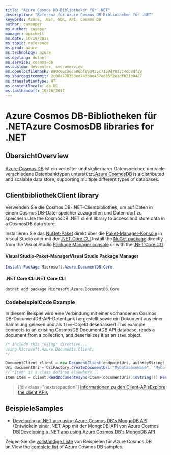 ```yaml
---
title: "Azure Cosmos DB-Bibliotheken für .NET"
description: "Referenz für Azure Cosmos DB-Bibliotheken für .NET"
keywords: Azure, .NET, SDK, API, Cosmos DB
author: camsoper
ms.author: casoper
manager: wpickett
ms.date: 10/19/2017
ms.topic: reference
ms.prod: azure
ms.technology: azure
ms.devlang: dotnet
ms.service: cosmos-db
ms.custom: devcenter, svc-overview
ms.openlocfilehash: 890c00caeca06bf863425c7159d7833c4db8df38
ms.sourcegitcommit: 2c08a778353ed743b9e437ed85f2e1dfb21b9427
ms.translationtype: HT
ms.contentlocale: de-DE
ms.lasthandoff: 10/26/2017
---
```

# <a name="azure-cosmosdb-libraries-for-net"></a><span data-ttu-id="9d8cf-104">Azure Cosmos DB-Bibliotheken für .NET</span><span class="sxs-lookup"><span data-stu-id="9d8cf-104">Azure CosmosDB libraries for .NET</span></span>

## <a name="overview"></a><span data-ttu-id="9d8cf-105">Übersicht</span><span class="sxs-lookup"><span data-stu-id="9d8cf-105">Overview</span></span>

<span data-ttu-id="9d8cf-106">[Azure Cosmos DB](https://docs.microsoft.com/azure/cosmos-db/introduction) ist ein verteilter und skalierbarer Datenspeicher, der viele verschiedene Datenbanktypen unterstützt.</span><span class="sxs-lookup"><span data-stu-id="9d8cf-106">[Azure CosmosDB](https://docs.microsoft.com/azure/cosmos-db/introduction) is a distributed and scalable data store, supporting multiple different types of databases.</span></span>

## <a name="client-library"></a><span data-ttu-id="9d8cf-107">Clientbibliothek</span><span class="sxs-lookup"><span data-stu-id="9d8cf-107">Client library</span></span>

<span data-ttu-id="9d8cf-108">Verwenden Sie die Cosmos DB-.NET-Clientbibliothek, um auf Daten in einem Cosmos DB-Datenspeicher zuzugreifen und Daten dort zu speichern.</span><span class="sxs-lookup"><span data-stu-id="9d8cf-108">Use the CosmosDB .NET client library to access and store data in a CosmosDB data store.</span></span>

<span data-ttu-id="9d8cf-109">Installieren Sie das [NuGet-Paket](https://www.nuget.org/packages/Microsoft.Azure.DocumentDB.Core) direkt über die [Paket-Manager-Konsole][PackageManager] in Visual Studio oder mit der [.NET Core CLI][DotNetCLI].</span><span class="sxs-lookup"><span data-stu-id="9d8cf-109">Install the [NuGet package](https://www.nuget.org/packages/Microsoft.Azure.DocumentDB.Core) directly from the Visual Studio [Package Manager console][PackageManager] or with the [.NET Core CLI][DotNetCLI].</span></span>

#### <a name="visual-studio-package-manager"></a><span data-ttu-id="9d8cf-110">Visual Studio-Paket-Manager</span><span class="sxs-lookup"><span data-stu-id="9d8cf-110">Visual Studio Package Manager</span></span>

```powershell
Install-Package Microsoft.Azure.DocumentDB.Core
```

#### <a name="net-core-cli"></a><span data-ttu-id="9d8cf-111">.NET Core CLI</span><span class="sxs-lookup"><span data-stu-id="9d8cf-111">.NET Core CLI</span></span>

```bash
dotnet add package Microsoft.Azure.DocumentDB.Core
```

### <a name="code-example"></a><span data-ttu-id="9d8cf-112">Codebeispiel</span><span class="sxs-lookup"><span data-stu-id="9d8cf-112">Code Example</span></span>

<span data-ttu-id="9d8cf-113">In diesem Beispiel wird eine Verbindung mit einer vorhandenen Cosmos DB-DocumentDB-API-Datenbank hergestellt sowie ein Dokument aus einer Sammlung gelesen und als `Item`-Objekt deserialisiert.</span><span class="sxs-lookup"><span data-stu-id="9d8cf-113">This example connects to an existing CosmosDB DocumentDB API database, reads a document from a collection, and deserializes it as an `Item` object.</span></span>

```csharp
/* Include this "using" directive...
using Microsoft.Azure.Documents.Client;
*/

DocumentClient client = new DocumentClient(endpointUri, authKeyString);
Uri documentUri = UriFactory.CreateDocumentUri("MyDatabaseName", "MyCollectionName", "DocumentId");
// "Item" is a class defined elsewhere...
Item item = client.ReadDocumentAsync<Item>(documentUri).ToString()).Result;
```

> [!div class="nextstepaction"]
> [<span data-ttu-id="9d8cf-114">Informationen zu den Client-APIs</span><span class="sxs-lookup"><span data-stu-id="9d8cf-114">Explore the client APIs</span></span>](/dotnet/api/overview/azure/cosmosdb/client)

## <a name="samples"></a><span data-ttu-id="9d8cf-115">Beispiele</span><span class="sxs-lookup"><span data-stu-id="9d8cf-115">Samples</span></span>

* <span data-ttu-id="9d8cf-116">[Developing a .NET app using Azure Cosmos DB's MongoDB API](https://azure.microsoft.com/en-us/resources/samples/azure-cosmos-db-mongodb-dotnet-getting-started/) (Entwickeln einer .NET-App mit der MongoDB-API von Azure Cosmos DB)</span><span class="sxs-lookup"><span data-stu-id="9d8cf-116">[Developing a .NET app using Azure Cosmos DB's MongoDB API](https://azure.microsoft.com/en-us/resources/samples/azure-cosmos-db-mongodb-dotnet-getting-started/)</span></span>

<span data-ttu-id="9d8cf-117">Zeigen Sie die [vollständige Liste](https://azure.microsoft.com/en-us/resources/samples/?platform=dotnet&term=cosmosdb) von Beispielen für Azure Cosmos DB an.</span><span class="sxs-lookup"><span data-stu-id="9d8cf-117">View the [complete list](https://azure.microsoft.com/en-us/resources/samples/?platform=dotnet&term=cosmosdb) of Azure Cosmos DB samples.</span></span>

[PackageManager]: https://docs.microsoft.com/nuget/tools/package-manager-console
[DotNetCLI]: https://docs.microsoft.com/dotnet/core/tools/dotnet-add-package
